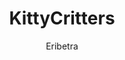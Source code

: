 ---
title: KittyCritters
author:
- Eribetra
description: Turns the hamsters into cute blue cats!
code: eyJ2ZXJzaW9uIjoiMCIsIm5hbWUiOiJLaXR0eUNyaXR0ZXJzIiwiZGVzY3JpcHRpb24iOiJUdXJucyB0aGUgaGFtc3RlcnMgaW50byBjdXRlIGJsdWUgY2F0cyBtYWRlIGJ5IEVyaWJldHJhISIsImhhbXN0ZXIiOiJodHRwczovL2kuaW1ndXIuY29tL0FpbG9mVTQucG5nIiwic25haWwiOiIiLCJpdGVtcyI6IiIsInRhdmVuUHJvcHMiOiIifQ==

---